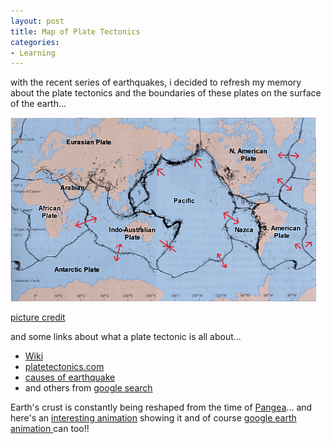 ```yaml
---
layout: post
title: Map of Plate Tectonics
categories:
- Learning
---
```



with the recent series of earthquakes, i decided to refresh my memory about the plate tectonics and the boundaries of these plates on the surface of the earth...

![](/img/plate_tectonics.bmp)

[picture credit](http://www.geologyrocks.co.uk/system/files/u2/ptmap.gif)

and some links about what a plate tectonic is all about...

- [Wiki](http://en.wikipedia.org/wiki/Plate_tectonics)
- [platetectonics.com](http://www.platetectonics.com/)
- [causes of earthquake](http://www.seismo.unr.edu/ftp/pub/louie/class/100/plate-tectonics.html)
- and others from [google search](http://www.google.com/search?q=plate+tectonics&rls=com.microsoft:en-us:IE-SearchBox&ie=UTF-8&oe=UTF-8&sourceid=ie7&rlz=1I7GGLR)

Earth's crust is constantly being reshaped from the time of [Pangea](http://en.wikipedia.org/wiki/Pangaea)... and here's an [interesting animation](http://www.classzone.com/books/earth_science/terc/content/visualizations/es0806/es0806page01.cfm?chapter_no=visualization) showing it and of course [google earth animation ](http://bbs.keyhole.com/ubb/showthreaded.php/Cat/0/Number/643492)can too!!
